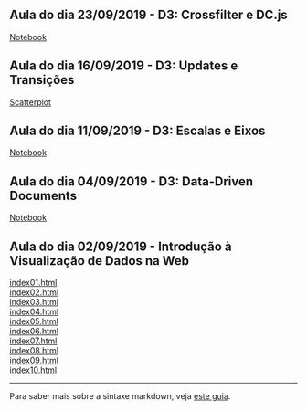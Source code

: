 ## Aula do dia 23/09/2019 - D3: Crossfilter e DC.js
[Notebook](d3_crossfilter/index.html)<br>

## Aula do dia 16/09/2019 - D3: Updates e Transições
[Scatterplot](d3_update/scatterplot.html)<br>

## Aula do dia 11/09/2019 - D3: Escalas e Eixos
[Notebook](d3_scale/notebook.html)<br>

## Aula do dia 04/09/2019 - D3: Data-Driven Documents
[Notebook](d3_intro/notebook.html)<br>

## Aula do dia 02/09/2019 - Introdução à Visualização de Dados na Web

[index01.html](basic/index01.html)<br>
[index02.html](basic/index02.html)<br>
[index03.html](basic/index03.html)<br>
[index04.html](basic/index04.html)<br>
[index05.html](basic/index05.html)<br>
[index06.html](basic/index06.html)<br>
[index07.html](basic/index07.html)<br>
[index08.html](basic/index08.html)<br>
[index09.html](basic/index09.html)<br>
[index10.html](basic/index10.html)<br>

---

Para saber mais sobre a sintaxe markdown, veja [este guia](https://guides.github.com/features/mastering-markdown/).
